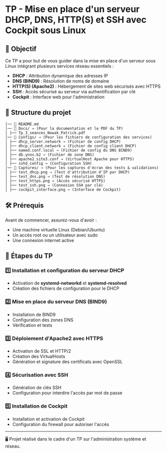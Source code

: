 # TP - Mise en place d'un serveur DHCP, DNS, HTTP(S) et SSH avec Cockpit sous Linux

## 📌 Objectif
Ce TP a pour but de vous guider dans la mise en place d'un serveur sous Linux intégrant plusieurs services réseau essentiels :
- **DHCP** : Attribution dynamique des adresses IP
- **DNS (BIND9)** : Résolution de noms de domaine
- **HTTP(S) (Apache2)** : Hébergement de sites web sécurisés avec HTTPS
- **SSH** : Accès sécurisé au serveur via authentification par clé
- **Cockpit** : Interface web pour l'administration

## 📂 Structure du projet
```
│── 📄 README.md 
│── 📂 Docs/ → (Pour la documentation et le PDF du TP)
│ ├── Tp_3_seances_Nowak_Patrick.pdf 
│── 📂 Configs/ → (Pour les fichiers de configuration des services)
│ ├── dhcp_server.network → (Fichier de config DHCP)
│ ├── dhcp_client.network → (Fichier de config client DHCP)
│ ├── named.conf.local → (Fichier de config du DNS BIND9)
│ ├── db.ynov.b2 → (Fichier de zone DNS)
│ ├── apache2_site3.conf → (VirtualHost Apache pour HTTPS)
│ ├── sshd_config → (Configuration SSH)
│── 📂 Captures/ → (Pour les captures d'écran des tests & validations)
│ ├── test_dhcp.png → (Test d'attribution d'IP par DHCP)
│ ├── test_dns.png → (Test de résolution DNS)
│ ├── test_https.png → (Accès sécurisé HTTPS)
│ ├── test_ssh.png → (Connexion SSH par clé)
│ ├── cockpit_interface.png → (Interface de Cockpit)
```

## 🛠️ Prérequis
Avant de commencer, assurez-vous d'avoir :
- Une machine virtuelle Linux (Debian/Ubuntu)
- Un accès root ou un utilisateur avec sudo
- Une connexion internet active

## 🚀 Étapes du TP
### 1️⃣ Installation et configuration du serveur DHCP
- Activation de **systemd-networkd** et **systemd-resolved**
- Création des fichiers de configuration pour le DHCP

### 2️⃣ Mise en place du serveur DNS (BIND9)
- Installation de BIND9
- Configuration des zones DNS
- Vérification et tests

### 3️⃣ Déploiement d'Apache2 avec HTTPS
- Activation de SSL et HTTP/2
- Création des VirtualHosts
- Génération et signature des certificats avec OpenSSL

### 4️⃣ Sécurisation avec SSH
- Génération de clés SSH
- Configuration pour interdire l'accès par mot de passe

### 5️⃣ Installation de Cockpit
- Installation et activation de Cockpit
- Configuration du firewall pour autoriser l'accès
---
🖥️ Projet réalisé dans le cadre d'un TP sur l'administration système et réseau.

